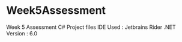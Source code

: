 # Week5Assessment

Week 5 Assessment C# Project files
IDE Used : Jetbrains Rider
.NET Version : 6.0
